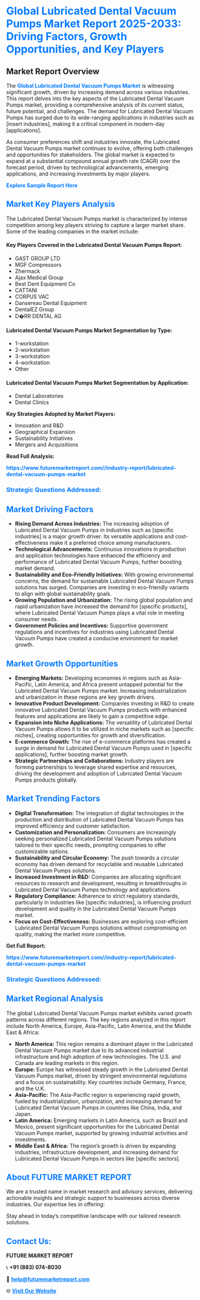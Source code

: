 <h1 style="color: #007BFF;">Global Lubricated Dental Vacuum Pumps Market Report 2025-2033: Driving Factors, Growth Opportunities, and Key Players</h1>

<section id="overview">
<h2>Market Report Overview</h2>
<p>The <a href="https://www.futuremarketreport.com//industry-report/lubricated-dental-vacuum-pumps-market" style="color: #007BFF; text-decoration: none;"><strong>Global Lubricated Dental Vacuum Pumps Market</strong></a> is witnessing significant growth, driven by increasing demand across various industries. This report delves into the key aspects of the Lubricated Dental Vacuum Pumps market, providing a comprehensive analysis of its current status, future potential, and challenges. The demand for Lubricated Dental Vacuum Pumps has surged due to its wide-ranging applications in industries such as [insert industries], making it a critical component in modern-day [applications].</p>
<p>As consumer preferences shift and industries innovate, the Lubricated Dental Vacuum Pumps market continues to evolve, offering both challenges and opportunities for stakeholders. The global market is expected to expand at a substantial compound annual growth rate (CAGR) over the forecast period, driven by technological advancements, emerging applications, and increasing investments by major players.</p>
</section>

<section id="overview">
<p><a href="https://www.futuremarketreport.com//request-sample/reportId=50139" style="color: #007BFF; text-decoration: none;"><strong>Explore Sample Report Here</strong></a></p>
</section>

<section id="key-players">
<h2 style="color: #007BFF;">Market Key Players Analysis</h2>
<p>The Lubricated Dental Vacuum Pumps market is characterized by intense competition among key players striving to capture a larger market share. Some of the leading companies in the market include:</p>
<h4>Key Players Covered in the Lubricated Dental Vacuum Pumps Report:</h4>
<ul><li>GAST GROUP LTD</li><li>MGF Compressors</li><li>Zhermack</li><li>Ajax Medical Group</li><li>Best Dent Equipment Co</li><li>CATTANI</li><li>CORPUS VAC</li><li>Dansereau Dental Equipment</li><li>DentalEZ Group</li><li>D�RR DENTAL AG</li></ul>
<h4>Lubricated Dental Vacuum Pumps Market Segmentation by Type:</h4>
<ul><li>1-workstation</li><li>2-workstation</li><li>3-workstation</li><li>4-workstation</li><li>Other</li></ul>

<h4>Lubricated Dental Vacuum Pumps Market Segmentation by Application:</h4>
<ul><li>Dental Laboratories</li><li>Dental Clinics</li></ul>
<p><strong>Key Strategies Adopted by Market Players:</strong></p>
<ul>
<li>Innovation and R&D</li>
<li>Geographical Expansion</li>
<li>Sustainability Initiatives</li>
<li>Mergers and Acquisitions</li>
</ul>
</section>

<section>
<p><strong>Read Full Analysis: </strong></p><a href="https://www.futuremarketreport.com//industry-report/lubricated-dental-vacuum-pumps-market" style="color: #007BFF; text-decoration: none;"><strong>https://www.futuremarketreport.com//industry-report/lubricated-dental-vacuum-pumps-market</strong></a>
<h3 style="color: #007BFF;">Strategic Questions Addressed:</h3>
</section>

<section id="driving-factors">
<h2 style="color: #007BFF;">Market Driving Factors</h2>
<ul>
<li><strong>Rising Demand Across Industries:</strong> The increasing adoption of Lubricated Dental Vacuum Pumps in industries such as [specific industries] is a major growth driver. Its versatile applications and cost-effectiveness make it a preferred choice among manufacturers.</li>
<li><strong>Technological Advancements:</strong> Continuous innovations in production and application technologies have enhanced the efficiency and performance of Lubricated Dental Vacuum Pumps, further boosting market demand.</li>
<li><strong>Sustainability and Eco-Friendly Initiatives:</strong> With growing environmental concerns, the demand for sustainable Lubricated Dental Vacuum Pumps solutions has surged. Companies are investing in eco-friendly variants to align with global sustainability goals.</li>
<li><strong>Growing Population and Urbanization:</strong> The rising global population and rapid urbanization have increased the demand for [specific products], where Lubricated Dental Vacuum Pumps plays a vital role in meeting consumer needs.</li>
<li><strong>Government Policies and Incentives:</strong> Supportive government regulations and incentives for industries using Lubricated Dental Vacuum Pumps have created a conducive environment for market growth.</li>
</ul>
</section>

<section id="growth-opportunities">
<h2 style="color: #007BFF;">Market Growth Opportunities</h2>
<ul>
<li><strong>Emerging Markets:</strong> Developing economies in regions such as Asia-Pacific, Latin America, and Africa present untapped potential for the Lubricated Dental Vacuum Pumps market. Increasing industrialization and urbanization in these regions are key growth drivers.</li>
<li><strong>Innovative Product Development:</strong> Companies investing in R&D to create innovative Lubricated Dental Vacuum Pumps products with enhanced features and applications are likely to gain a competitive edge.</li>
<li><strong>Expansion into Niche Applications:</strong> The versatility of Lubricated Dental Vacuum Pumps allows it to be utilized in niche markets such as [specific niches], creating opportunities for growth and diversification.</li>
<li><strong>E-commerce Growth:</strong> The rise of e-commerce platforms has created a surge in demand for Lubricated Dental Vacuum Pumps used in [specific applications], further boosting market growth.</li>
<li><strong>Strategic Partnerships and Collaborations:</strong> Industry players are forming partnerships to leverage shared expertise and resources, driving the development and adoption of Lubricated Dental Vacuum Pumps products globally.</li>
</ul>
</section>

<section id="trending-factors">
<h2 style="color: #007BFF;">Market Trending Factors</h2>
<ul>
<li><strong>Digital Transformation:</strong> The integration of digital technologies in the production and distribution of Lubricated Dental Vacuum Pumps has improved efficiency and customer satisfaction.</li>
<li><strong>Customization and Personalization:</strong> Consumers are increasingly seeking personalized Lubricated Dental Vacuum Pumps solutions tailored to their specific needs, prompting companies to offer customizable options.</li>
<li><strong>Sustainability and Circular Economy:</strong> The push towards a circular economy has driven demand for recyclable and reusable Lubricated Dental Vacuum Pumps solutions.</li>
<li><strong>Increased Investment in R&D:</strong> Companies are allocating significant resources to research and development, resulting in breakthroughs in Lubricated Dental Vacuum Pumps technology and applications.</li>
<li><strong>Regulatory Compliance:</strong> Adherence to strict regulatory standards, particularly in industries like [specific industries], is influencing product development and quality in the Lubricated Dental Vacuum Pumps market.</li>
<li><strong>Focus on Cost-Effectiveness:</strong> Businesses are exploring cost-efficient Lubricated Dental Vacuum Pumps solutions without compromising on quality, making the market more competitive.</li>
</ul>
</section>

<section>
<p><strong>Get Full Report: </strong></p><a href="https://www.futuremarketreport.com//industry-report/lubricated-dental-vacuum-pumps-market" style="color: #007BFF; text-decoration: none;"><strong>https://www.futuremarketreport.com//industry-report/lubricated-dental-vacuum-pumps-market</strong></a>
<h3 style="color: #007BFF;">Strategic Questions Addressed:</h3>
</section>


<section id="regional-analysis">
<h2 style="color: #007BFF;">Market Regional Analysis</h2>
<p>The global Lubricated Dental Vacuum Pumps market exhibits varied growth patterns across different regions. The key regions analyzed in this report include North America, Europe, Asia-Pacific, Latin America, and the Middle East & Africa:</p>
<ul>
<li><strong>North America:</strong> This region remains a dominant player in the Lubricated Dental Vacuum Pumps market due to its advanced industrial infrastructure and high adoption of new technologies. The U.S. and Canada are leading markets in this region.</li>
<li><strong>Europe:</strong> Europe has witnessed steady growth in the Lubricated Dental Vacuum Pumps market, driven by stringent environmental regulations and a focus on sustainability. Key countries include Germany, France, and the U.K.</li>
<li><strong>Asia-Pacific:</strong> The Asia-Pacific region is experiencing rapid growth, fueled by industrialization, urbanization, and increasing demand for Lubricated Dental Vacuum Pumps in countries like China, India, and Japan.</li>
<li><strong>Latin America:</strong> Emerging markets in Latin America, such as Brazil and Mexico, present significant opportunities for the Lubricated Dental Vacuum Pumps market, supported by growing industrial activities and investments.</li>
<li><strong>Middle East & Africa:</strong> The region’s growth is driven by expanding industries, infrastructure development, and increasing demand for Lubricated Dental Vacuum Pumps in sectors like [specific sectors].</li>
</ul>
</section>

<footer>
<h2 style="color: #007BFF;">About FUTURE MARKET REPORT</h2>
<p>We are a trusted name in market research and advisory services, delivering actionable insights and strategic support to businesses across diverse industries. Our expertise lies in offering:</p>

<p>Stay ahead in today’s competitive landscape with our tailored research solutions.</p>

<h2 style="color: #007BFF;">Contact Us:</h2>
<p><strong>FUTURE MARKET REPORT</strong></p>
<p>📞 <strong>+91 (883) 074-8030</strong></p>
<p>📧 <strong><a href="mailto:help@futuremarketreport.com" style="color: #007BFF;">help@futuremarketreport.com</a></strong></p>
<p>🌐 <strong><a href="https://www.futuremarketreport.com/" style="color: #007BFF;">Visit Our Website</a></strong></p>
</footer>